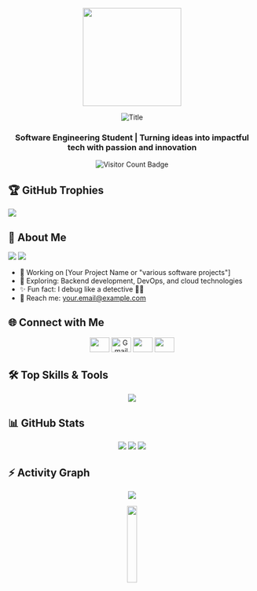 <p align="center">
  <img src="https://media.giphy.com/media/Ruk8jOQDYBXyHhQ6iU/giphy.gif" height="200" />
</p>

<div align="center">
  <img src="https://readme-typing-svg.herokuapp.com?font=Architects+Daughter&color=%71bfde&size=30&center=true&vCenter=true&height=60&width=600&lines=Hey+there!+I'm+W.K.W.+Samarasinghe;Happy+to+see+you+here+👨‍💻✨" alt="Title" />
</div>

<h3 align="center">Software Engineering Student | Turning ideas into impactful tech with passion and innovation</h3>

<p align="center">
  <img src="https://komarev.com/ghpvc/?username=wkw-samarasinghe&label=Profile%20Visitors&color=ff6347&style=flat" alt="Visitor Count Badge" />
</p>

## 🏆 GitHub Trophies
![](https://github-profile-trophy.vercel.app/?username=wkw-samarasinghe&theme=gruvbox&no-frame=false&no-bg=false&margin-w=4)

## 💫 About Me

<p align="left">
  <img src="https://img.shields.io/badge/Focus-FullStack%20Development-dodgerblue" />
  <img src="https://img.shields.io/badge/Languages-English%20%7C%20Sinhala-dodgerblue" />
</p>

- 🔭 Working on [Your Project Name or "various software projects"]  
- 🌱 Exploring: Backend development, DevOps, and cloud technologies  
- ✨ Fun fact: I debug like a detective 🕵️‍♂️  
- 📧 Reach me: your.email@example.com

## 🌐 Connect with Me
<p align="center">
  <a href="https://linkedin.com/in/yourprofile"><img src="https://raw.githubusercontent.com/rahuldkjain/github-profile-readme-generator/master/src/images/icons/Social/linked-in-alt.svg" height="30" width="40" /></a>
  <a href="mailto:your.email@example.com"><img src="https://cdn.jsdelivr.net/npm/simple-icons@v5/icons/gmail.svg?color=ffffff" height="30" width="40" title="Gmail" /></a>
  <a href="https://facebook.com/yourprofile"><img src="https://raw.githubusercontent.com/rahuldkjain/github-profile-readme-generator/master/src/images/icons/Social/facebook.svg" height="30" width="40" /></a>
  <a href="https://instagram.com/yourprofile"><img src="https://raw.githubusercontent.com/rahuldkjain/github-profile-readme-generator/master/src/images/icons/Social/instagram.svg" height="30" width="40" /></a>
</p>

## 🛠️ Top Skills & Tools
<p align="center">
  <img src="https://skillicons.dev/icons?i=javascript,python,nodejs,react,django,html,css,mysql,git,vscode" />
</p>

## 📊 GitHub Stats
<p align="center">
  <img src="https://github-readme-stats.vercel.app/api?username=wkw-samarasinghe&show_icons=true&theme=dark&hide_border=true" />
  <img src="https://github-readme-stats.vercel.app/api/top-langs/?username=wkw-samarasinghe&layout=compact&theme=dark&hide_border=true" />
  <img src="https://github-readme-streak-stats.herokuapp.com?user=wkw-samarasinghe&theme=dark&hide_border=true" />
</p>

## ⚡ Activity Graph
<div align="center">
  <img src="https://github-readme-activity-graph.vercel.app/graph?username=wkw-samarasinghe&bg_color=000000&color=ff6347&line=63f7f7&point=ffffff&area=true&hide_border=true" />
</div>

<p align="center">
  <img src="https://media.giphy.com/media/jpVnC65DmYeyRL4LHS/giphy.gif" width="20%" />
</p>
